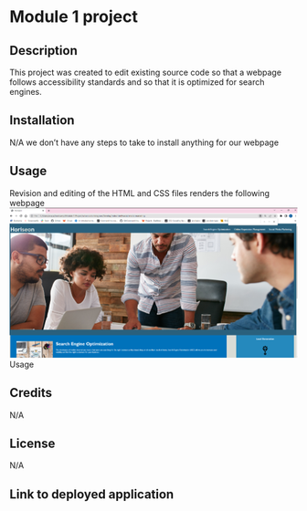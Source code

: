 # Module 1 project

## Description

This project was created to edit existing source code so that a webpage follows accessibility standards and so that it is optimized for search engines.

## Installation

N/A we don’t have any steps to take to install anything for our webpage

## Usage
 Revision and editing of the HTML and CSS files renders the following webpage
 ![Alt text](assets/images/Finished%20Webpage.png)Usage
 
## Credits
N/A
## License
N/A
## Link to deployed application
